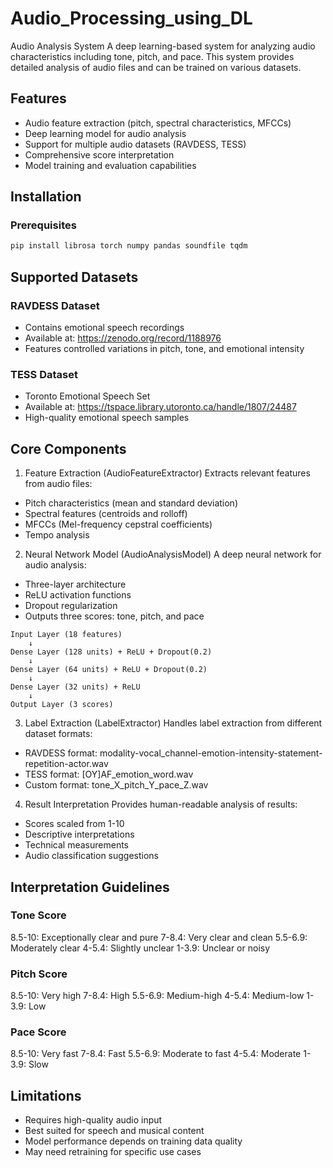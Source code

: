 # Audio_Processing_using_DL

Audio Analysis System
A deep learning-based system for analyzing audio characteristics including tone, pitch, and pace. This system provides detailed analysis of audio files and can be trained on various datasets.

## Features

* Audio feature extraction (pitch, spectral characteristics, MFCCs)
* Deep learning model for audio analysis
* Support for multiple audio datasets (RAVDESS, TESS)
* Comprehensive score interpretation
* Model training and evaluation capabilities

## Installation
### Prerequisites

```bash
pip install librosa torch numpy pandas soundfile tqdm
```

## Supported Datasets

### RAVDESS Dataset

* Contains emotional speech recordings
* Available at: https://zenodo.org/record/1188976
* Features controlled variations in pitch, tone, and emotional intensity

### TESS Dataset

* Toronto Emotional Speech Set
* Available at: https://tspace.library.utoronto.ca/handle/1807/24487
* High-quality emotional speech samples

## Core Components
1. Feature Extraction (AudioFeatureExtractor)
Extracts relevant features from audio files:

* Pitch characteristics (mean and standard deviation)
* Spectral features (centroids and rolloff)
* MFCCs (Mel-frequency cepstral coefficients)
* Tempo analysis

2. Neural Network Model (AudioAnalysisModel)
A deep neural network for audio analysis:

* Three-layer architecture
* ReLU activation functions
* Dropout regularization
* Outputs three scores: tone, pitch, and pace

```architecture
Input Layer (18 features)
    ↓
Dense Layer (128 units) + ReLU + Dropout(0.2)
    ↓
Dense Layer (64 units) + ReLU + Dropout(0.2)
    ↓
Dense Layer (32 units) + ReLU
    ↓
Output Layer (3 scores)
```

3. Label Extraction (LabelExtractor)
Handles label extraction from different dataset formats:

* RAVDESS format: modality-vocal_channel-emotion-intensity-statement-repetition-actor.wav
* TESS format: [OY]AF_emotion_word.wav
* Custom format: tone_X_pitch_Y_pace_Z.wav

4. Result Interpretation
Provides human-readable analysis of results:

* Scores scaled from 1-10
* Descriptive interpretations
* Technical measurements
* Audio classification suggestions

## Interpretation Guidelines
### Tone Score

8.5-10: Exceptionally clear and pure
7-8.4: Very clear and clean
5.5-6.9: Moderately clear
4-5.4: Slightly unclear
1-3.9: Unclear or noisy

### Pitch Score

8.5-10: Very high
7-8.4: High
5.5-6.9: Medium-high
4-5.4: Medium-low
1-3.9: Low

### Pace Score

8.5-10: Very fast
7-8.4: Fast
5.5-6.9: Moderate to fast
4-5.4: Moderate
1-3.9: Slow

## Limitations

* Requires high-quality audio input
* Best suited for speech and musical content
* Model performance depends on training data quality
* May need retraining for specific use cases
